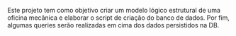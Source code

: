 Este projeto tem como objetivo criar um modelo lógico estrutural de uma oficina mecânica e elaborar o script de criação do banco de dados. Por fim, algumas queries serão realizadas em cima dos dados persistidos na DB.